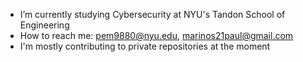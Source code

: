 - I’m currently studying Cybersecurity at NYU's Tandon School of Engineering
- How to reach me: pem9880@nyu.edu, marinos21paul@gmail.com
- I'm mostly contributing to private repositories at the moment


<!---
paulmarinos/paulmarinos is a ✨ special ✨ repository because its `README.md` (this file) appears on your GitHub profile.
You can click the Preview link to take a look at your changes.
--->
